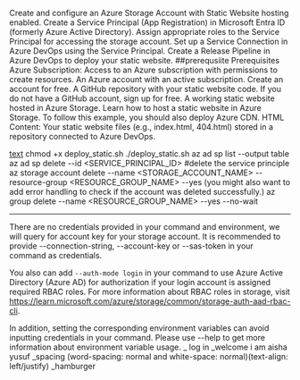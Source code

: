 Create and configure an Azure Storage Account with Static Website hosting enabled.
Create a Service Principal (App Registration) in Microsoft Entra ID (formerly Azure Active Directory).
Assign appropriate roles to the Service Principal for accessing the storage account.
Set up a Service Connection in Azure DevOps using the Service Principal.
Create a Release Pipeline in Azure DevOps to deploy your static website.
##prerequsiite
Prerequisites
Azure Subscription: Access to an Azure subscription with permissions to create resources.
An Azure account with an active subscription. Create an account for free.
A GitHub repository with your static website code. If you do not have a GitHub account, sign up for free.
A working static website hosted in Azure Storage. Learn how to host a static website in Azure Storage. To follow this example, you should also deploy Azure CDN.
HTML Content: Your static website files (e.g., index.html, 404.html) stored in a repository connected to Azure DevOps.

[text](https://learn.microsoft.com/en-us/azure/storage/blobs/storage-blobs-static-site-github-actions?source=recommendations&tabs=openid)
chmod +x deploy_static.sh
./deploy_static.sh
az ad sp list --output table
az ad sp delete --id <SERVICE_PRINCIPAL_ID> #delete the service principle
az storage account delete --name <STORAGE_ACCOUNT_NAME> --resource-group <RESOURCE_GROUP_NAME> --yes (you might also want to add error handling to check if the account was deleted successfully.)
az group delete --name <RESOURCE_GROUP_NAME> --yes --no-wait




******
There are no credentials provided in your command and environment, we will query for account key for your storage account.
It is recommended to provide --connection-string, --account-key or --sas-token in your command as credentials.

You also can add `--auth-mode login` in your command to use Azure Active Directory (Azure AD) for authorization if your login account is assigned required RBAC roles.
For more information about RBAC roles in storage, visit https://learn.microsoft.com/azure/storage/common/storage-auth-aad-rbac-cli.

In addition, setting the corresponding environment variables can avoid inputting credentials in your command. Please use --help to get more information about environment variable usage.
_ log in
_welcome i am aisha yusuf
_spacing (word-spacing: normal and white-space: normal)(text-align: left/justify)
_hamburger

